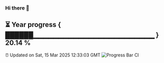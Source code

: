 ### Hi there 👋
⏳ Year progress { ██████▁▁▁▁▁▁▁▁▁▁▁▁▁▁▁▁▁▁▁▁▁▁▁▁ } 20.14 %
---
⏰ Updated on Sat, 15 Mar 2025 12:33:03 GMT
![Progress Bar CI](https://github.com/liununu/liununu/workflows/Progress%20Bar%20CI/badge.svg)
